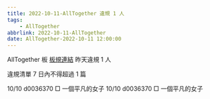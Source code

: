 ```yaml
---
title: 2022-10-11-AllTogether 違規 1 人
tags:
    - AllTogether
abbrlink: 2022-10-11-AllTogether
date: AllTogether-2022-10-11 12:00:00
---
```

AllTogether 板 [板規連結](https://www.ptt.cc/bbs/AllTogether/M.1643211430.A.5FB.html)
昨天違規 1 人
<!-- more -->

違規清單
7 日內不得超過 1 篇

10/10 d0036370 □ 一個平凡的女子
10/10 d0036370 □ 一個平凡的女子